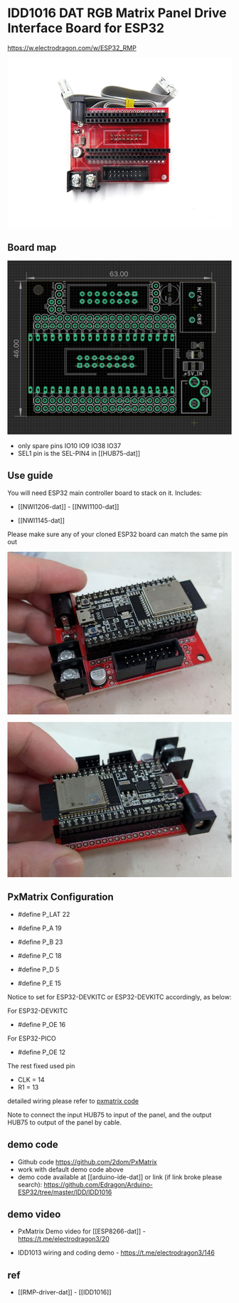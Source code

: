 

# IDD1016 DAT RGB Matrix Panel Drive Interface Board for ESP32


https://w.electrodragon.com/w/ESP32_RMP


![](18-27-13-07-03-2023.png)

## Board map 

![](2024-09-09-15-32-15.png)

- only spare pins IO10 IO9 IO38 IO37
- SEL1 pin is the SEL-PIN4 in [[HUB75-dat]]

## Use guide

You will need ESP32 main controller board to stack on it. Includes:

- [[NWI1206-dat]] - [[NWI1100-dat]]

- [[NWI1145-dat]]

Please make sure any of your cloned ESP32 board can match the same pin out

![](2024-10-24-14-48-15.png)

![](2024-10-24-14-49-24.png)



## PxMatrix Configuration



* #define P_LAT 22

* #define P_A 19
* #define P_B 23
* #define P_C 18
* #define P_D 5
* #define P_E 15

Notice to set for ESP32-DEVKITC or ESP32-DEVKITC accordingly, as below:

For ESP32-DEVKITC
* #define P_OE 16 


For ESP32-PICO
* #define P_OE 12


The rest fixed used pin
* CLK = 14 
* R1 = 13 

detailed wiring please refer to [pxmatrix code](https://github.com/2dom/PxMatrix)

Note to connect the input HUB75 to input of the panel, and the output HUB75 to output of the panel by cable.

## demo code 

- Github code https://github.com/2dom/PxMatrix
- work with default demo code above 
- demo code available at [[arduino-ide-dat]] or link (if link broke please search): https://github.com/Edragon/Arduino-ESP32/tree/master/IDD/IDD1016



## demo video 

- PxMatrix Demo video for [[ESP8266-dat]] - https://t.me/electrodragon3/20

- IDD1013 wiring and coding demo - https://t.me/electrodragon3/146


## ref 

- [[RMP-driver-dat]] - [[IDD1016]]